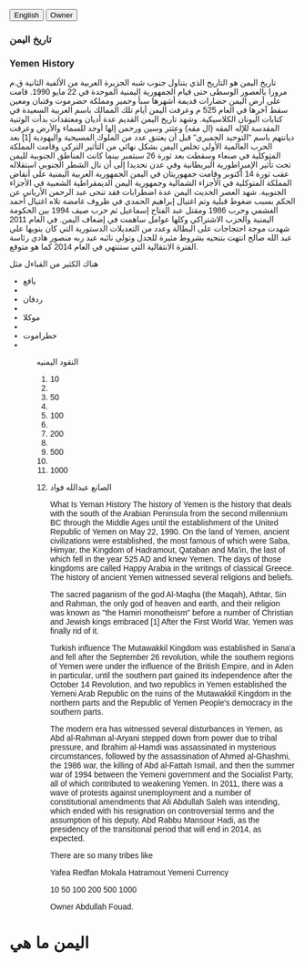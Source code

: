 
<html>
<head>
<meta name="viewport" content="width=device-width, initial-scale=1">
<style>
body {font-family: Arial;}

/* Style the tab */
.tab {
  overflow: hidden;
  border: 1px solid #ccc;
  background-color: #f1f1f1;
}

/* Style the buttons inside the tab */
.tab button {
  background-color: inherit;
  float: left;
  border: none;
  outline: none;
  cursor: pointer;
  padding: 14px 16px;
  transition: 0.3s;
  font-size: 17px;
}

/* Change background color of buttons on hover */
.tab button:hover {
  background-color: #ddd;
}

/* Create an active/current tablink class */
.tab button.active {
  background-color: #ccc;
}

/* Style the tab content */
.tabcontent {
  display: none;
  padding: 6px 12px;
  border: 1px solid #ccc;
  border-top: none;
}
</style>
</head>
<body>


<div class="tab">
  <button class="tablinks" onclick="openCity(event, 'English')">English</button>
  <button class="tablinks" onclick="openCity(event, 'Owner')">Owner</button>

</div>

<div id="English" class="tabcontent">
  <div id="»عربي" class="tabcontent">
    <h3>تاريخ اليمن</h3>
  <h3>Yemen History</h3>
    <p>
تاريخ اليمن هو التاريخ الذي يتناول جنوب شبه الجزيرة
 العربية من الألفية الثانية ق.م مرورا بالعصور الوسطى حتى قيام الجمهورية اليمنية الموحدة في 22 مايو
  1990. قامت على أرض اليمن حضارات قديمة أشهرها سبأ وحمير ومملكة حضرموت وقتبان ومعين سقط آخرها في العام 525 م وعرفت اليمن أيام تلك الممالك باسم العربية السعيدة
  في كتابات اليونان الكلاسيكية. وشهد تاريخ اليمن القديم عدة أديان ومعتقدات بدأت الوثنية المقدسة للإله المقه (ال مقه) وعثتر وسين
  ورحمن إلها أوحد للسماء والأرض وعرفت ديانتهم باسم "التوحيد الحميري" قبل أن يعتنق عدد من الملوك المسيحية واليهودية [1]
بعد الحرب العالمية الأولى تخلص اليمن بشكل نهائي من التأثير 
التركي وقامت المملكة المتوكلية في صنعاء
 وسقطت بعد ثورة 26 سبتمبر بينما كانت المناطق الجنوبية لليمن تحت تأثير الإمبراطورية البريطانية وفي عدن تحديدا إلى أن نال الشطر الجنوبي استقلاله عقب ثورة 14 أكتوبر
وقامت جمهوريتان في 
اليمن الجمهورية العربية اليمنية على أنقاض المملكة المتوكلية في الأجزاء الشمالية وجمهورية اليمن الديمقراطية الشعبية في الأجزاء الجنوبية. شهد العصر الحديث اليمن عدة 
اضطرابات فقد تنحى عبد الرحمن الأرياني عن الحكم بسبب ضغوط قبلية
 وتم اغتيال إبراهيم الحمدي في ظروف غامضة تلاه 
 اغتيال أحمد الغشمي وحرب 1986 ومقتل عبد الفتاح إسماعيل ثم حرب صيف 1994 بين الحكومة اليمنية والحزب الاشتراكي وكلها عوامل ساهمت في إضعاف اليمن. في
 العام 2011 شهدت موجة احتجاجات على البطالة وعدد من التعديلات الدستورية التي كان ينويها علي عبد الله صالح انتهت بتنحيه بشروط مثيرة للجدل وتولي نائبه عبد
 ربه منصور هادي رئاسة الفترة الانتقالية التي ستنتهي في العام 2014 كما هو متوقع.
<p/>

<main/>


<p> هناك الكثير من القباءل مثل <p/>

<ul>

<li>يافع<li/>
<li>ردفان<li/>
<li>موكلا<li/>
<li>حطراموت<li/>

<ul/>

<p>النقود اليمنيه<p/>

<ol>

<li>10<li/>
<li>50<li/>
<li>100<li/>
<li>200<li/>
<li>500<li/>
<li>1000<li/>





<p> الصانع عبدالله فواد<p/>

  <p>What Is Yeman History
The history of Yemen is the history that deals with the south of the Arabian Peninsula from the second millennium BC through the Middle Ages until the establishment of the United Republic of Yemen on May 22, 1990. On the land of Yemen, ancient civilizations were established, the most famous of which were Saba, Himyar, the Kingdom of Hadramout, Qataban and Ma'in, the last of which fell in the year 525 AD and knew Yemen. The days of those kingdoms are called Happy Arabia in the writings of classical Greece. The history of ancient Yemen witnessed several religions and beliefs.<p> The sacred paganism of the god Al-Maqha (the Maqah), Athtar, Sin and Rahman, the only god of heaven and earth, and their religion was known as "the Hamiri monotheism" before a number of Christian and Jewish kings embraced [1] After the First World War, Yemen was finally rid of it.</p> Turkish influence The Mutawakkil Kingdom was established in Sana'a and fell after the September 26 revolution, while the southern regions of Yemen were under the influence of the British Empire, and in Aden in particular, until the southern part gained its independence after the October 14 Revolution, and two republics in Yemen established the Yemeni Arab Republic on the ruins of the Mutawakkil Kingdom in the northern parts and the Republic of Yemen People's democracy in the southern parts.<p> The modern era has witnessed several disturbances in Yemen, as Abd al-Rahman al-Aryani stepped down from power due to tribal pressure, and Ibrahim al-Hamdi was assassinated in mysterious circumstances, followed by the assassination of Ahmed al-Ghashmi, the 1986 war, the killing of Abd al-Fattah Ismail, and then the summer war of 1994 between the Yemeni government and the Socialist Party, all of which contributed to weakening Yemen. In 2011, there was a wave of protests against unemployment and a number of constitutional amendments that Ali Abdullah Saleh was intending, which ended with his resignation on controversial terms and the assumption of his deputy, Abd Rabbu Mansour Hadi, as the presidency of the transitional period that will end in 2014, as expected.</p>

There are so many tribes like

Yafea
Redfan
Mokala
Hatramout
Yemeni Currency

10
50
100
200
500
1000

Owner Abdullah Fouad.




</div>


<script>
function openCity(evt, cityName) {
  var i, tabcontent, tablinks;
  tabcontent = document.getElementsByClassName("tabcontent");
  for (i = 0; i < tabcontent.length; i++) {
    tabcontent[i].style.display = "none";
  }
  tablinks = document.getElementsByClassName("tablinks");
  for (i = 0; i < tablinks.length; i++) {
    tablinks[i].className = tablinks[i].className.replace(" active", "");
  }
  document.getElementById(cityName).style.display = "block";
  evt.currentTarget.className += " active";
}
</script>
   
</body>
</html> 

<h1>اليمن ما هي<h1/>

<main>




